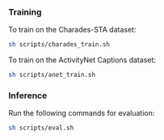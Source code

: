 ### Training
To train on the Charades-STA dataset:
```bash
sh scripts/charades_train.sh
```

To train on the ActivityNet Captions dataset:
```bash
sh scripts/anet_train.sh
```


### Inference

Run the following commands for evaluation:
```bash
sh scripts/eval.sh
```
